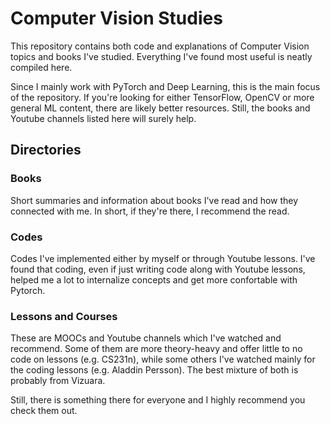 # Computer Vision Studies

This repository contains both code and explanations of Computer Vision topics and books I've studied. Everything I've found most useful is neatly compiled here.

Since I mainly work with PyTorch and Deep Learning, this is the main focus of the repository. If you're looking for either TensorFlow, OpenCV or more general ML content, there are likely better resources. Still, the books and Youtube channels listed here will surely help.

## Directories

### Books

Short summaries and information about books I've read and how they connected with me. In short, if they're there, I recommend the read.

### Codes

Codes I've implemented either by myself or through Youtube lessons. I've found that coding, even if just writing code along with Youtube lessons, helped me a lot to internalize concepts and get more confortable with Pytorch.

### Lessons and Courses

These are MOOCs and Youtube channels which I've watched and recommend. Some of them are more theory-heavy and offer little to no code on lessons (e.g. CS231n), while some others I've watched mainly for the coding lessons (e.g. Aladdin Persson). The best mixture of both is probably from Vizuara.

Still, there is something there for everyone and I highly recommend you check them out.
